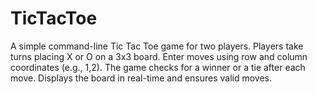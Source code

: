 # TicTacToe
A simple command-line Tic Tac Toe game for two players. Players take turns placing X or O on a 3x3 board. Enter moves using row and column coordinates (e.g., 1,2). The game checks for a winner or a tie after each move. Displays the board in real-time and ensures valid moves.
